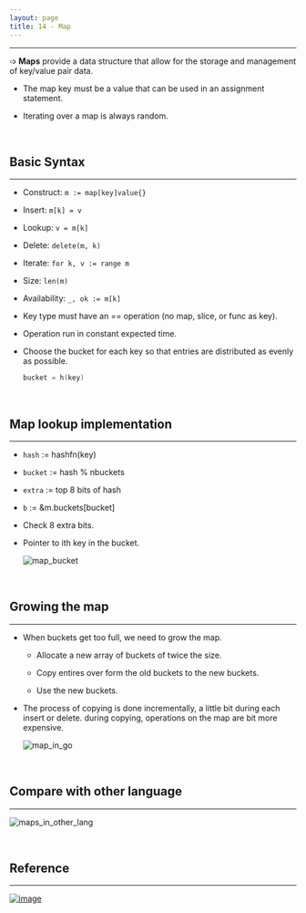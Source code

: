 ```yaml
---
layout: page
title: 14 - Map
---
```

***

➩ __Maps__ provide a data structure that allow for the storage and management of key/value pair data.

- The map key must be a value that can be used in an assignment statement.

- Iterating over a map is always random.

&nbsp;

## Basic Syntax
***

- Construct: `m := map[key]value{}`

- Insert: `m[k] = v`

- Lookup: `v = m[k]`

- Delete: `delete(m, k)`

- Iterate: `for k, v := range m`

- Size: `len(m)`

- Availability: `_, ok := m[k]`

- Key type must have an == operation (no map, slice, or func as key).

- Operation run in constant expected time.

- Choose the bucket for each key so that entries are distributed as evenly as possible.

    ```go
    bucket = h(key)
    ```

&nbsp;

## Map lookup implementation
***

- `hash` := hashfn(key)

- `bucket` := hash % nbuckets

- `extra` := top 8 bits of hash

- `b` := &m.buckets[bucket]

- Check 8 extra bits.

- Pointer to ith key in the bucket.

    ![map_bucket](https://g-kutty.github.io/go-tour/lessons/12/images/map_bucket.png?raw=true)

&nbsp;

## Growing the map
***

- When buckets get too full, we need to grow the map.

  - Allocate a new array of buckets of twice the size.

  - Copy entires over form the old buckets to the new buckets.

  - Use the new buckets.

- The process of copying is done incrementally, a little bit during each insert or      delete. during copying, operations on the map are bit more expensive.

    ![map_in_go](https://g-kutty.github.io/go-tour/lessons/12/images/map_in_go.png?raw=true)

&nbsp;

## Compare with other language
***

  ![maps_in_other_lang](https://g-kutty.github.io/go-tour/lessons/12/images/maps_in_other_lang.png?raw=true)

&nbsp;

## Reference
***

[![image](https://g-kutty.github.io/go-tour/public/images/youtube.png?raw=true)](https://www.youtube.com/watch?v=Tl7mi9QmLns&t=1414s_)
